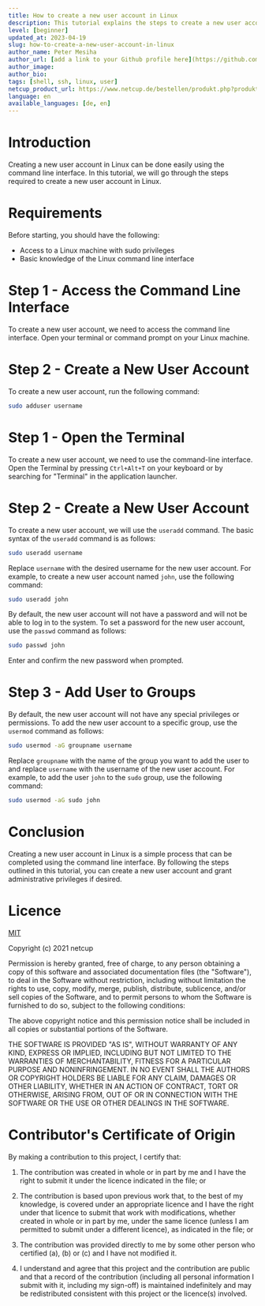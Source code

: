```yaml
---
title: How to create a new user account in Linux
description: This tutorial explains the steps to create a new user account in linux using the command line.
level: [beginner]
updated_at: 2023-04-19
slug: how-to-create-a-new-user-account-in-linux
author_name: Peter Mesiha
author_url: [add a link to your Github profile here](https://github.com/MrReginaldKray)
author_image:
author_bio:
tags: [shell, ssh, linux, user]
netcup_product_url: https://www.netcup.de/bestellen/produkt.php?produkt=2884 with server in vienna
language: en
available_languages: [de, en]
---
```


# Introduction

Creating a new user account in Linux can be done easily using the command line interface. In this tutorial, we will go through the steps required to create a new user account in Linux.

# Requirements

Before starting, you should have the following:

- Access to a Linux machine with sudo privileges
- Basic knowledge of the Linux command line interface

# Step 1 - Access the Command Line Interface

To create a new user account, we need to access the command line interface. Open your terminal or command prompt on your Linux machine.

# Step 2 - Create a New User Account

To create a new user account, run the following command:

``` bash
sudo adduser username
```

# Step 1 - Open the Terminal

To create a new user account, we need to use the command-line interface. Open the Terminal by pressing `Ctrl+Alt+T` on your keyboard or by searching for "Terminal" in the application launcher.

# Step 2 - Create a New User Account

To create a new user account, we will use the `useradd` command. The basic syntax of the `useradd` command is as follows:

``` bash
sudo useradd username
```

Replace `username` with the desired username for the new user account. For example, to create a new user account named `john`, use the following command:

``` bash
sudo useradd john
```

By default, the new user account will not have a password and will not be able to log in to the system. To set a password for the new user account, use the `passwd` command as follows:

``` bash
sudo passwd john
```

Enter and confirm the new password when prompted.

# Step 3 - Add User to Groups

By default, the new user account will not have any special privileges or permissions. To add the new user account to a specific group, use the `usermod` command as follows:

``` bash
sudo usermod -aG groupname username
```

Replace `groupname` with the name of the group you want to add the user to and replace `username` with the username of the new user account. For example, to add the user `john` to the `sudo` group, use the following command:

``` bash
sudo usermod -aG sudo john
```

# Conclusion

Creating a new user account in Linux is a simple process that can be completed using the command line interface. By following the steps outlined in this tutorial, you can create a new user account and grant administrative privileges if desired.

# Licence

[MIT](https://github.com/netcup-community/community-tutorials/blob/main/LICENSE)

Copyright (c) 2021 netcup

Permission is hereby granted, free of charge, to any person obtaining a copy of this software and associated documentation files (the "Software"), to deal in the Software without restriction, including without limitation the rights to use, copy, modify, merge, publish, distribute, sublicence, and/or sell copies of the Software, and to permit persons to whom the Software is furnished to do so, subject to the following conditions:

The above copyright notice and this permission notice shall be included in all copies or substantial portions of the Software.

THE SOFTWARE IS PROVIDED "AS IS", WITHOUT WARRANTY OF ANY KIND, EXPRESS OR IMPLIED, INCLUDING BUT NOT LIMITED TO THE WARRANTIES OF MERCHANTABILITY, FITNESS FOR A PARTICULAR PURPOSE AND NONINFRINGEMENT. IN NO EVENT SHALL THE AUTHORS OR COPYRIGHT HOLDERS BE LIABLE FOR ANY CLAIM, DAMAGES OR OTHER LIABILITY, WHETHER IN AN ACTION OF CONTRACT, TORT OR OTHERWISE, ARISING FROM, OUT OF OR IN CONNECTION WITH THE SOFTWARE OR THE USE OR OTHER DEALINGS IN THE SOFTWARE.

# Contributor's Certificate of Origin
By making a contribution to this project, I certify that:

 1) The contribution was created in whole or in part by me and I have the right to submit it under the licence indicated in the file; or

 2) The contribution is based upon previous work that, to the best of my knowledge, is covered under an appropriate licence and I have the right under that licence to submit that work with modifications, whether created in whole or in part by me, under the same licence (unless I am permitted to submit under a different licence), as indicated in the file; or

 3) The contribution was provided directly to me by some other person who certified (a), (b) or (c) and I have not modified it.

 4) I understand and agree that this project and the contribution are public and that a record of the contribution (including all personal information I submit with it, including my sign-off) is maintained indefinitely and may be redistributed consistent with this project or the licence(s) involved.
